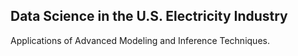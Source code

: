 ## Data Science in the U.S. Electricity Industry
Applications of Advanced Modeling and Inference Techniques.
